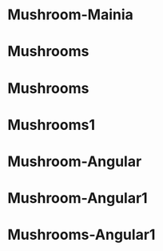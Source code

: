 # Mushroom-Mainia
# Mushrooms
# Mushrooms
# Mushrooms1
# Mushroom-Angular
# Mushroom-Angular1
# Mushrooms-Angular1
